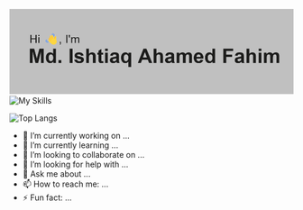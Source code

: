 ![](/index.png)
![My Skills](https://skillicons.dev/icons?i=java,ts,cpp,css,wasm)

![Top Langs](https://github-readme-stats.vercel.app/api/top-langs/?username=IAFahim&layout=compact)
- 🔭 I’m currently working on ...
- 🌱 I’m currently learning ...
- 👯 I’m looking to collaborate on ...
- 🤔 I’m looking for help with ...
- 💬 Ask me about ...
- 📫 How to reach me: ...
- ⚡ Fun fact: ...
